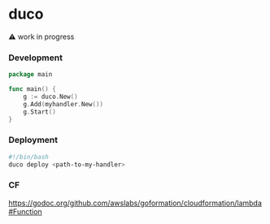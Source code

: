# duco

⚠️ work in progress

### Development

```go
package main

func main() {
    g := duco.New()
    g.Add(myhandler.New())
    g.Start()
}
```

### Deployment

```sh
#!/bin/bash
duco deploy <path-to-my-handler>
```

### CF

https://godoc.org/github.com/awslabs/goformation/cloudformation/lambda#Function
